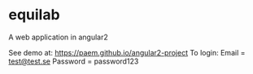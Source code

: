 # equilab
A web application in angular2

See demo at: https://paem.github.io/angular2-project 
To login:
Email = test@test.se
Password = password123
